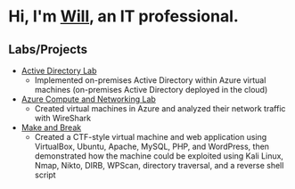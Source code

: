 # Hi, I'm [Will](https://www.linkedin.com/in/williamdgreenlaw/), an IT professional.

## Labs/Projects
* [Active Directory Lab](https://github.com/WilliamDGreenlaw/active-directory-lab)
  * Implemented on-premises Active Directory within Azure virtual machines (on-premises Active Directory deployed in the cloud)
* [Azure Compute and Networking Lab](https://github.com/WilliamDGreenlaw/azure-compute-and-networking-lab)
  * Created virtual machines in Azure and analyzed their network traffic with WireShark 
* [Make and Break](https://github.com/WilliamDGreenlaw/Make-and-Break)
  * Created a CTF-style virtual machine and web application using VirtualBox, Ubuntu, Apache, MySQL, PHP, and WordPress, then demonstrated how the machine could be exploited using Kali Linux, Nmap, Nikto, DIRB, WPScan, directory traversal, and a reverse shell script 
